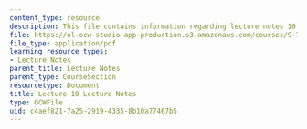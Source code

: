 ```yaml
---
content_type: resource
description: This file contains information regarding lecture notes 10.
file: https://ol-ocw-studio-app-production.s3.amazonaws.com/courses/9-70-social-psychology-spring-2013/c4aef8217a25291943358b10a77467b5_MIT9_70S13_Lect10.pdf
file_type: application/pdf
learning_resource_types:
- Lecture Notes
parent_title: Lecture Notes
parent_type: CourseSection
resourcetype: Document
title: Lecture 10 Lecture Notes
type: OCWFile
uid: c4aef821-7a25-2919-4335-8b10a77467b5
---
```

